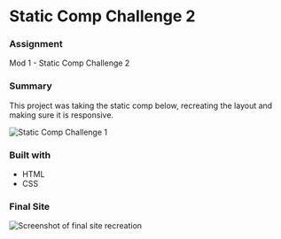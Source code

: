 # Static Comp Challenge 2

### Assignment
Mod 1 - Static Comp Challenge 2

### Summary
This project was taking the static comp below, recreating the layout and making sure it is responsive. 

![Static Comp Challenge 1](./images/static-comp-challenge-2.png)

### Built with
* HTML
* CSS

### Final Site

![Screenshot of final site recreation](TBD)
